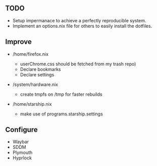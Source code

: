 ## TODO
- Setup impermanace to achieve a perfectly reproducible system.
- Implement an options.nix file for others to easily install the dotfiles.

## Improve
- /home/firefox.nix
    * userChrome.css should be fetched from my trash repo)
    * Declare bookmarks
    * Declare settings

- /system/hardware.nix
    * create tmpfs on /tmp for faster rebuilds

- /home/starship.nix
    * make use of programs.starship.settings

## Configure
- Waybar 
- SDDM
- Plymouth
- Hyprlock
